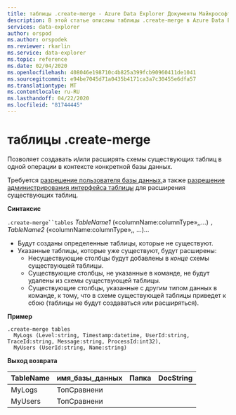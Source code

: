 ```yaml
---
title: таблицы .create-merge - Azure Data Explorer Документы Майкрософт
description: В этой статье описаны таблицы .create-merge в Azure Data Explorer.
services: data-explorer
author: orspod
ms.author: orspodek
ms.reviewer: rkarlin
ms.service: data-explorer
ms.topic: reference
ms.date: 02/04/2020
ms.openlocfilehash: 408046e198710c4b825a399fcb90960411de1041
ms.sourcegitcommit: e94be7045d71a0435b4171ca3a7c30455e6dfa57
ms.translationtype: MT
ms.contentlocale: ru-RU
ms.lasthandoff: 04/22/2020
ms.locfileid: "81744445"
---
```

# <a name="create-merge-tables"></a>таблицы .create-merge

Позволяет создавать и/или расширять схемы существующих таблиц в одной операции в контексте конкретной базы данных.

Требуется [разрешение пользователя базы данных,](../management/access-control/role-based-authorization.md)а также [разрешение администрирования интерфейса таблицы](../management/access-control/role-based-authorization.md) для расширения существующих таблиц.

**Синтаксис**

`.create-merge``tables` *TableName1* («columnName:columnType»,,...) `,` *TableName2* («columnName:columnType»,, ...)...

* Будут созданы определенные таблицы, которые не существуют.
* Указанные таблицы, которые уже существуют, будут расширены:
    * Несуществующие столбцы будут добавлены в _конце_ схемы существующей таблицы.
    * Существующие столбцы, не указанные в команде, не будут удалены из схемы существующей таблицы.
    * Существующие столбцы, указанные с другим типом данных в команде, к тому, что в схеме существующей таблицы приведет к сбою (таблицы не будут создаваться или расширяться).

**Пример** 

```kusto
.create-merge tables 
  MyLogs (Level:string, Timestamp:datetime, UserId:string, TraceId:string, Message:string, ProcessId:int32),
  MyUsers (UserId:string, Name:string)
```

**Выход возврата**

| TableName | имя_базы_данных  | Папка | DocString |
|-----------|---------------|--------|-----------|
| MyLogs    | ТопСравнени |        |           |
| MyUsers   | ТопСравнени |        |           |
